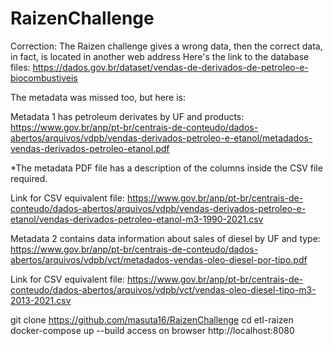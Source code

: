 # RaizenChallenge

Correction: The Raizen challenge gives a wrong data, then the correct data, in fact, is located in another web address
Here's the link to the database files:
https://dados.gov.br/dataset/vendas-de-derivados-de-petroleo-e-biocombustiveis


The metadata was missed too, but here is:

Metadata 1 has petroleum derivates by UF and products:
https://www.gov.br/anp/pt-br/centrais-de-conteudo/dados-abertos/arquivos/vdpb/vendas-derivados-petroleo-e-etanol/metadados-vendas-derivados-petroleo-etanol.pdf

*The metadata PDF file has a description of the columns inside the CSV file required.

Link for CSV equivalent file:
https://www.gov.br/anp/pt-br/centrais-de-conteudo/dados-abertos/arquivos/vdpb/vendas-derivados-petroleo-e-etanol/vendas-derivados-petroleo-etanol-m3-1990-2021.csv

Metadata 2 contains data information about sales of diesel by UF and type:
https://www.gov.br/anp/pt-br/centrais-de-conteudo/dados-abertos/arquivos/vdpb/vct/metadados-vendas-oleo-diesel-por-tipo.pdf

Link for CSV equivalent file:
https://www.gov.br/anp/pt-br/centrais-de-conteudo/dados-abertos/arquivos/vdpb/vct/vendas-oleo-diesel-tipo-m3-2013-2021.csv


git clone https://github.com/masuta16/RaizenChallenge cd etl-raizen 
docker-compose up --build 
access on browser 
http://localhost:8080


